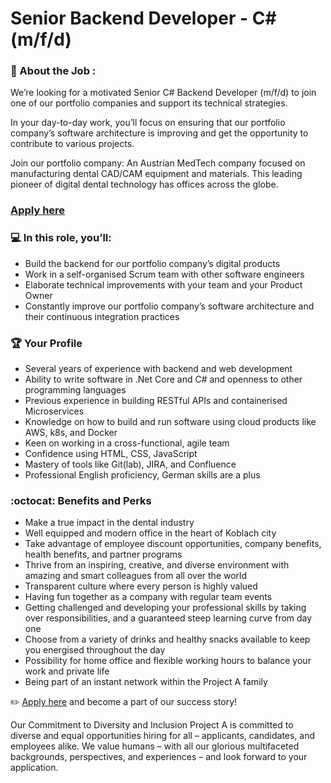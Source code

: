 # Senior Backend Developer - C# (m/f/d)

### 🚀 About the Job :

We’re looking for a motivated Senior C# Backend Developer (m/f/d) to join one of our portfolio companies and support its technical strategies.

In your day-to-day work, you’ll focus on ensuring that our portfolio company’s software architecture is improving and get the opportunity to contribute to various projects.

Join our portfolio company: An Austrian MedTech company focused on manufacturing dental CAD/CAM equipment and materials. This leading pioneer of digital dental technology has offices across the globe.


### [Apply here](https://grnh.se/a7488f682us)

### :computer: In this role, you’ll:

* Build the backend for our portfolio company’s digital products 
* Work in a self-organised Scrum team with other software engineers 
* Elaborate technical improvements with your team and your Product Owner
* Constantly improve our portfolio company’s software architecture and their continuous integration practices


### 🏆 Your Profile

* Several years of experience with backend and web development
* Ability to write software in .Net Core and C# and openness to other programming languages
* Previous experience in building RESTful APIs and containerised Microservices 
* Knowledge on how to build and run software using cloud products like AWS, k8s, and Docker
* Keen on working in a cross-functional, agile team
* Confidence using HTML, CSS, JavaScript
* Mastery of tools like Git(lab), JIRA, and Confluence
* Professional English proficiency, German skills are a plus


### :octocat: Benefits and Perks

* Make a true impact in the dental industry
* Well equipped and modern office in the heart of Koblach city
* Take advantage of employee discount opportunities, company benefits, health benefits, and partner programs
* Thrive from an inspiring, creative, and diverse environment with amazing and smart colleagues from all over the world
* Transparent culture where every person is highly valued
* Having fun together as a company with regular team events
* Getting challenged and developing your professional skills by taking over responsibilities, and a guaranteed steep learning curve from day one
* Choose from a variety of drinks and healthy snacks available to keep you energised throughout the day
* Possibility for home office and flexible working hours to balance your work and private life
* Being part of an instant network within the Project A family

:pencil2: [Apply here](https://grnh.se/a7488f682us) and become a part of our success story!


Our Commitment to Diversity and Inclusion
Project A is committed to diverse and equal opportunities hiring for all – applicants, candidates, and employees alike. We value humans – with all our glorious multifaceted backgrounds, perspectives, and experiences – and look forward to your application.
